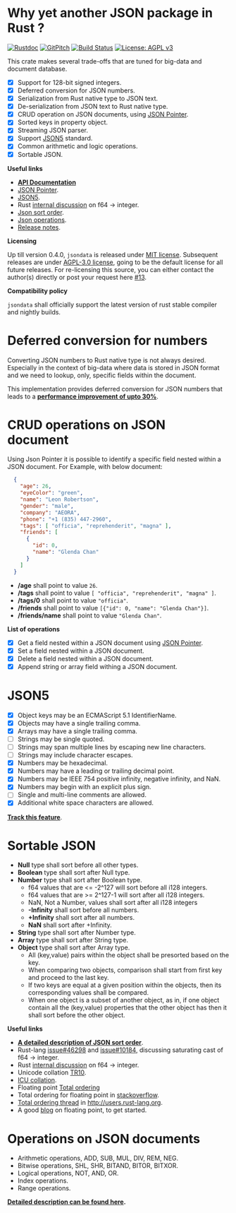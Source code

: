Why yet another JSON package in Rust ?
======================================

[![Rustdoc](https://img.shields.io/badge/rustdoc-hosted-blue.svg)](https://docs.rs/jsondata)
[![GitPitch](https://gitpitch.com/assets/badge.svg)](https://gitpitch.com/bnclabs/jsondata/master?grs=github)
[![Build Status](https://travis-ci.org/bnclabs/jsondata.svg?branch=master)](https://travis-ci.org/bnclabs/jsondata)
[![License: AGPL v3](https://img.shields.io/badge/License-AGPL%20v3-blue.svg)](https://www.gnu.org/licenses/agpl-3.0)

This crate makes several trade-offs that are tuned for big-data
and document database.

* [x] Support for 128-bit signed integers.
* [x] Deferred conversion for JSON numbers.
* [x] Serialization from Rust native type to JSON text.
* [x] De-serialization from JSON text to Rust native type.
* [x] CRUD operation on JSON documents, using [JSON Pointer][jptr].
* [x] Sorted keys in property object.
* [x] Streaming JSON parser.
* [x] Support [JSON5](http://json5.org) standard.
* [x] Common arithmetic and logic operations.
* [x] Sortable JSON.

**Useful links**

* **[API Documentation](https://docs.rs/jsondata)**
* [JSON Pointer][jptr].
* [JSON5][json5].
* Rust [internal discussion][rust1]  on f64 -> integer.
* [Json sort order][json-sort-order].
* [Json operations][json-ops].
* [Release notes](./RELEASE.md).

**Licensing**

Up till version 0.4.0, ``jsondata`` is released under [MIT license].
Subsequent releases are under [AGPL-3.0 license], going to be the
default license for all future releases. For re-licensing this
source, you can either contact the author(s) directly or post
your request here [#13][#13].

**Compatibility policy**

``jsondata`` shall officially support the latest version of rust stable
compiler and nightly builds.

Deferred conversion for numbers
===============================

Converting JSON numbers to Rust native type is not always desired.
Especially in the context of big-data where data is stored in JSON
format and we need to lookup, only, specific fields within the document.

This implementation provides deferred conversion for JSON numbers
that leads to a **[performance improvement of upto 30%][commit-deferred]**.

CRUD operations on JSON document
================================

Using Json Pointer it is possible to identify a specific field nested within
a JSON document. For Example, with below document:

```json
  {
    "age": 26,
    "eyeColor": "green",
    "name": "Leon Robertson",
    "gender": "male",
    "company": "AEORA",
    "phone": "+1 (835) 447-2960",
    "tags": [ "officia", "reprehenderit", "magna" ],
    "friends": [
      {
        "id": 0,
        "name": "Glenda Chan"
      }
    ]
  }
```

* **/age** shall point to value ``26``.
* **/tags** shall point to value ``[ "officia", "reprehenderit", "magna" ]``.
* **/tags/0** shall point to value ``"officia"``.
* **/friends** shall point to value ``[{"id": 0, "name": "Glenda Chan"}]``.
* **/friends/name** shall point to value ``"Glenda Chan"``.

**List of operations**

* [x] Get a field nested within a JSON document using [JSON Pointer][jptr].
* [x] Set a field nested within a JSON document.
* [x] Delete a field nested within a JSON document.
* [x] Append string or array field withing a JSON document.

JSON5
=====

* [x] Object keys may be an ECMAScript 5.1 IdentifierName.
* [x] Objects may have a single trailing comma.
* [x] Arrays may have a single trailing comma.
* [ ] Strings may be single quoted.
* [ ] Strings may span multiple lines by escaping new line characters.
* [ ] Strings may include character escapes.
* [x] Numbers may be hexadecimal.
* [x] Numbers may have a leading or trailing decimal point.
* [x] Numbers may be IEEE 754 positive infinity, negative infinity, and NaN.
* [x] Numbers may begin with an explicit plus sign.
* [ ] Single and multi-line comments are allowed.
* [x] Additional white space characters are allowed.

**[Track this feature](https://github.com/bnclabs/jsondata/issues/4)**.

Sortable JSON
=============

* **Null** type shall sort before all other types.
* **Boolean** type shall sort after Null type.
* **Number** type shall sort after Boolean type.
  * f64 values that are <= -2^127 will sort before all i128 integers.
  * f64 values that are >= 2^127-1 will sort after all i128 integers.
  * NaN, Not a Number, values shall sort after all i128 integers
  * **-Infinity** shall sort before all numbers.
  * **+Infinity** shall sort after all numbers.
  * **NaN** shall sort after +Infinity.
* **String** type shall sort after Number type.
* **Array** type shall sort after String type.
* **Object** type shall sort after Array type.
  * All (key,value) pairs within the object shall be presorted based
    on the key.
  * When comparing two objects, comparison shall start from first key
    and proceed to the last key.
  * If two keys are equal at a given position within the objects, then
    its corresponding values shall be compared.
  * When one object is a subset of another object, as in, if one object
    contain all the (key,value) properties that the other object has
    then it shall sort before the other object.

**Useful links**

- **[A detailed description of JSON sort order][json-sort-order]**.
- Rust-lang [issue#46298](https://github.com/rust-lang/rust/issues/46298) and
  [issue#10184](https://github.com/rust-lang/rust/issues/10184),
  discussing saturating cast of f64 -> integer.
- Rust [internal discussion][rust1]  on f64 -> integer.
- Unicode collation [TR10](http://unicode.org/reports/tr10).
- [ICU collation](http://userguide.icu-project.org/collation).
- Floating point [Total ordering][fp-total-order]
- Total ordering for floating point in [stackoverflow][sf1].
- [Total ordering thread](https://users.rust-lang.org/t/sort-order-for-json/24166)
  in http://users.rust-lang.org.
- A good [blog][blog1] on floating point, to get started.

Operations on JSON documents
============================

* Arithmetic operations, ADD, SUB, MUL, DIV, REM, NEG.
* Bitwise operations, SHL, SHR, BITAND, BITOR, BITXOR.
* Logical operations, NOT, AND, OR.
* Index operations.
* Range operations.

**[Detailed description can be found here][json-ops].**

[commit-deferred]: https://github.com/bnclabs/jsondata/commit/70e6dedf0121f16e130f224daaa23948f5a5d782
[json5]: http://json5.org
[jptr]: https://tools.ietf.org/html/rfc6901
[#1]: https://github.com/bnclabs/jsondata/issues/1
[#3]: https://github.com/bnclabs/jsondata/issues/3
[#4]: https://github.com/bnclabs/jsondata/issues/4
[#13]: https://github.com/bnclabs/jsondata/issues/13
[json-sort-order]: https://prataprc.github.io/json-sort-order.html
[json-ops]: https://prataprc.github.io/json-operations.html
[rust1]: https://internals.rust-lang.org/t/help-us-benchmark-saturating-float-casts/6231
[sf1]: https://stackoverflow.com/questions/8341395/what-is-a-subnormal-floating-point-number
[fp-total-order]: https://en.m.wikipedia.org/wiki/IEEE_754#Total-ordering_predicate
[blog1]: https://steve.hollasch.net/cgindex/coding/ieeefloat.html
[MIT license]: https://opensource.org/licenses/MIT
[AGPL-3.0 license]: https://opensource.org/licenses/AGPL-3.0
